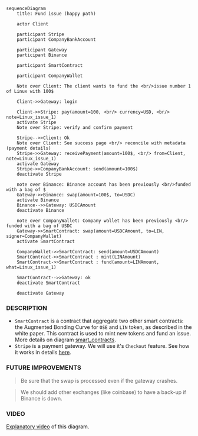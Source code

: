 ```mermaid
sequenceDiagram
    title: Fund issue (happy path)

    actor Client

    participant Stripe
    participant CompanyBankAccount
    
    participant Gateway
    participant Binance

    participant SmartContract
    
    participant CompanyWallet
    
    Note over Client: The client wants to fund the <br/>issue number 1 of Linux with 100$
    
    Client->>Gateway: login
     
    Client->>Stripe: pay(amount=100, <br/> currency=USD, <br/> note=Linux_issue_1)
    activate Stripe
    Note over Stripe: verify and confirm payment
    
    Stripe-->>Client: Ok
    Note over Client: See success page <br/> reconcile with metadata (payment details)
    Stripe->>Gateway: receivePayment(amount=100$, <br/> from=Client, note=Linux_issue_1)
    activate Gateway
    Stripe->>CompanyBankAccount: send(amount=100$)
    deactivate Stripe
    
    note over Binance: Binance account has been previously <br/>funded with a bag of $
    Gateway->>Binance: swap(amount=100$, to=USDC)
    activate Binance
    Binance-->>Gateway: USDCAmount
    deactivate Binance

    note over CompanyWallet: Company wallet has been previously <br/> funded with a bag of USDC
    Gateway->>SmartContract: swap(amount=USDCAmount, to=LIN, signer=CompanyWallet)
    activate SmartContract
   
    CompanyWallet->>SmartContract: send(amount=USDCAmount)
    SmartContract->>SmartContract : mint(LINAmount)
    SmartContract->>SmartContract : fund(amount=LINAmount, what=Linux_issue_1)
    
    SmartContract-->>Gateway: ok
    deactivate SmartContract

    deactivate Gateway
```

### DESCRIPTION
* `SmartContract` is a contract that aggregate two other smart contracts: the Augmented Bonding Curve for `OSE` and `LIN` token, as described in the white paper. This contract is used to mint new tokens and fund an issue.
More details on diagram [smart_contracts](smart_contracts.md).
* `Stripe` is a payment gateway. We will use it's `Checkout` feature. See how it works in details [here](https://docs.stripe.com/payments/checkout/how-checkout-works?payment-ui=embedded-form#lifecycle).

### FUTURE IMPROVEMENTS

> Be sure that the swap is processed even if the gateway crashes. 

> We should add other exchanges (like coinbase) to have a back-up if Binance is down.

### VIDEO
[Explanatory video](https://youtu.be/CCO8v1yHzKA) of this diagram.